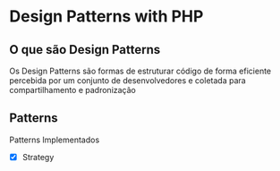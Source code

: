 # Design Patterns with PHP

## O que são Design Patterns
Os Design Patterns são formas de estruturar código de forma eficiente percebida por um conjunto de desenvolvedores e coletada para compartilhamento e padronização

## Patterns

Patterns Implementados
- [x] Strategy

